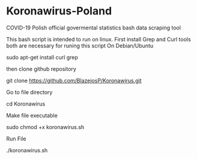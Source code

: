 # Koronawirus-Poland 
 COVID-19 Polish official govermental statistics bash data scraping tool

This bash script is intended to run on linux.
First install Grep and Curl tools both are necessary for runing this script
On Debian/Ubuntu

sudo apt-get install curl grep

then clone github repository

git clone https://github.com/BlazejosP/Koronawirus.git

Go to file directory

cd Koronawirus

Make file executable

sudo chmod +x koronawirus.sh

Run File

./koronawirus.sh


